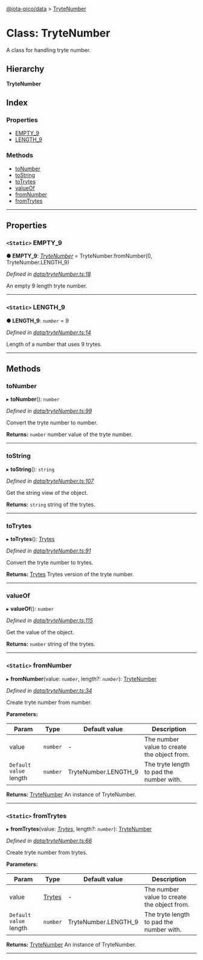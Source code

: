 [@iota-pico/data](../README.md) > [TryteNumber](../classes/trytenumber.md)

# Class: TryteNumber

A class for handling tryte number.

## Hierarchy

**TryteNumber**

## Index

### Properties

* [EMPTY_9](trytenumber.md#empty_9)
* [LENGTH_9](trytenumber.md#length_9)

### Methods

* [toNumber](trytenumber.md#tonumber)
* [toString](trytenumber.md#tostring)
* [toTrytes](trytenumber.md#totrytes)
* [valueOf](trytenumber.md#valueof)
* [fromNumber](trytenumber.md#fromnumber)
* [fromTrytes](trytenumber.md#fromtrytes)

---

## Properties

<a id="empty_9"></a>

### `<Static>` EMPTY_9

**● EMPTY_9**: *[TryteNumber](trytenumber.md)* =  TryteNumber.fromNumber(0, TryteNumber.LENGTH_9)

*Defined in [data/tryteNumber.ts:18](https://github.com/iota-pico/data/blob/a9ecaa2/src/data/tryteNumber.ts#L18)*

An empty 9 length tryte number.

___
<a id="length_9"></a>

### `<Static>` LENGTH_9

**● LENGTH_9**: *`number`* = 9

*Defined in [data/tryteNumber.ts:14](https://github.com/iota-pico/data/blob/a9ecaa2/src/data/tryteNumber.ts#L14)*

Length of a number that uses 9 trytes.

___

## Methods

<a id="tonumber"></a>

###  toNumber

▸ **toNumber**(): `number`

*Defined in [data/tryteNumber.ts:99](https://github.com/iota-pico/data/blob/a9ecaa2/src/data/tryteNumber.ts#L99)*

Convert the tryte number to number.

**Returns:** `number`
number value of the tryte number.

___
<a id="tostring"></a>

###  toString

▸ **toString**(): `string`

*Defined in [data/tryteNumber.ts:107](https://github.com/iota-pico/data/blob/a9ecaa2/src/data/tryteNumber.ts#L107)*

Get the string view of the object.

**Returns:** `string`
string of the trytes.

___
<a id="totrytes"></a>

###  toTrytes

▸ **toTrytes**(): [Trytes](trytes.md)

*Defined in [data/tryteNumber.ts:91](https://github.com/iota-pico/data/blob/a9ecaa2/src/data/tryteNumber.ts#L91)*

Convert the tryte number to trytes.

**Returns:** [Trytes](trytes.md)
Trytes version of the tryte number.

___
<a id="valueof"></a>

###  valueOf

▸ **valueOf**(): `number`

*Defined in [data/tryteNumber.ts:115](https://github.com/iota-pico/data/blob/a9ecaa2/src/data/tryteNumber.ts#L115)*

Get the value of the object.

**Returns:** `number`
string of the trytes.

___
<a id="fromnumber"></a>

### `<Static>` fromNumber

▸ **fromNumber**(value: *`number`*, length?: *`number`*): [TryteNumber](trytenumber.md)

*Defined in [data/tryteNumber.ts:34](https://github.com/iota-pico/data/blob/a9ecaa2/src/data/tryteNumber.ts#L34)*

Create tryte number from number.

**Parameters:**

| Param | Type | Default value | Description |
| ------ | ------ | ------ | ------ |
| value | `number` | - |  The number value to create the object from. |
| `Default value` length | `number` |  TryteNumber.LENGTH_9 |  The tryte length to pad the number with. |

**Returns:** [TryteNumber](trytenumber.md)
An instance of TryteNumber.

___
<a id="fromtrytes"></a>

### `<Static>` fromTrytes

▸ **fromTrytes**(value: *[Trytes](trytes.md)*, length?: *`number`*): [TryteNumber](trytenumber.md)

*Defined in [data/tryteNumber.ts:66](https://github.com/iota-pico/data/blob/a9ecaa2/src/data/tryteNumber.ts#L66)*

Create tryte number from trytes.

**Parameters:**

| Param | Type | Default value | Description |
| ------ | ------ | ------ | ------ |
| value | [Trytes](trytes.md) | - |  The number value to create the object from. |
| `Default value` length | `number` |  TryteNumber.LENGTH_9 |  The tryte length to pad the number with. |

**Returns:** [TryteNumber](trytenumber.md)
An instance of TryteNumber.

___

